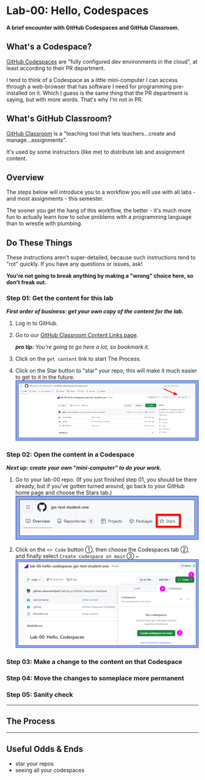 # Lab-00: Hello, Codespaces

**A brief encounter with GitHub Codespaces and GitHub Classroom.**

## What's a Codespace?

[GitHub Codespaces](https://github.com/features/codespaces) are "fully configured dev environments in the cloud", at least according to their PR department.

I tend to think of a Codespace as a little mini-computer I can access through a web-browser that has software I need for programming pre-installed on it. Which I guess is the same thing that the PR department is saying, but with more words. That's why I'm not in PR. 

## What's GitHub Classroom?

[GitHub Classroom](https://docs.github.com/en/education/manage-coursework-with-github-classroom/get-started-with-github-classroom/about-github-classroom) is a "teaching tool that lets teachers...create and manage...assignments". 

It's used by some instructors (like me) to distribute lab and assignment content.

## Overview

The steps below will introduce you to a workflow you will use with all labs - and most assignments - this semester.

The sooner you get the hang of this workflow, the better - it's much more fun to actually learn how to solve problems with a programming language than to wrestle with plumbing.

## Do These Things

These instructions aren't super-detailed, because such instructions tend to "rot" quickly. 
If you have any questions or issues, ask!

**You're not going to break anything by making a "wrong" choice here, so don't freak out.**

### Step 01: Get the content for this lab

**_First order of business: get your own copy of the content for the lab._**

1. Log in to GitHub.

2. Go to our [GitHub Classroom Content Links page](https://github.com/MRU-MACO-1701-004-202304/github-classroom-content-links).

    _**pro tip:** You're going to go here a lot, so bookmark it._

3. Click on the `get content` link to start The Process.

4. Click on the Star button to "star" your repo; this will make it much easier to get to it in the future. ![star the repo](./images/lab-00-star-repo.png)


### Step 02: Open the content in a Codespace

**_Next up: create your own "mini-computer" to do your work._**

1. Go to your lab-00 repo. (If you just finished step 01, you should be there already, but if you've gotten turned around, go back to your GitHub home page and choose the Stars tab.) ![getting to stars](./images/lab-00-getting-to-stars.png)

2. Click on the `<> Code` button ➀, then choose the Codespaces tab ➁, and finally select `Create codespace on main` ➂ ~![opening a codespace](./images/lab-00-opening-a-codespace.png)

### Step 03: Make a change to the content on that Codespace

### Step 04: Move the changes to someplace more permanent

### Step 05: Sanity check

---

## The Process


---
## Useful Odds & Ends

- star your repos
- seeing all your codespaces